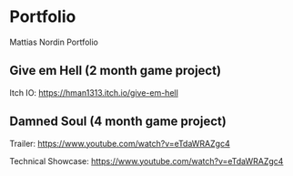 # Portfolio
Mattias Nordin Portfolio

## Give em Hell (2 month game project)

Itch IO: https://hman1313.itch.io/give-em-hell

## Damned Soul (4 month game project)

Trailer: https://www.youtube.com/watch?v=eTdaWRAZgc4

Technical Showcase: https://www.youtube.com/watch?v=eTdaWRAZgc4
